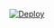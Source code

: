 ﻿[![Deploy](https://www.herokucdn.com/deploy/button.png)](https://dashboard.heroku.com/new?template=https://github.com/byrkre/xnkik.git)
